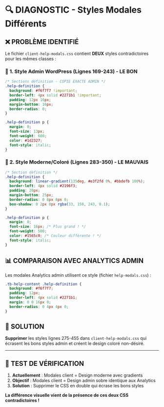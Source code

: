 # 🔍 DIAGNOSTIC - Styles Modales Différents

## ❌ **PROBLÈME IDENTIFIÉ**

Le fichier `client-help-modals.css` contient **DEUX** styles contradictoires pour les mêmes classes :

### 🎯 **1. Style Admin WordPress (Lignes 169-243) - LE BON**

```css
/* Sections définition - COPIE EXACTE ADMIN */
.help-definition {
  background: #f6f7f7 !important;
  border-left: 4px solid #2271b1 !important;
  padding: 12px 16px;
  margin-bottom: 16px;
  border-radius: 0;
}

.help-definition p {
  margin: 0;
  font-size: 13px;
  font-weight: 600;
  color: #1d2327;
  font-style: italic;
}
```

### 🚫 **2. Style Moderne/Coloré (Lignes 283-350) - LE MAUVAIS**

```css
/* Section définition */
.help-definition {
  background: linear-gradient(135deg, #e3f2fd 0%, #bbdefb 100%);
  border-left: 4px solid #2196f3;
  padding: 20px;
  margin-bottom: 25px;
  border-radius: 0 8px 8px 0;
  box-shadow: 0 2px 8px rgba(33, 150, 243, 0.1);
}

.help-definition p {
  margin: 0;
  font-size: 16px; /* Plus grand ! */
  font-weight: 500;
  color: #1565c0; /* Couleur différente ! */
  font-style: italic;
}
```

## 📊 **COMPARAISON AVEC ANALYTICS ADMIN**

Les modales Analytics admin utilisent ce style (fichier `help-modals.css`) :

```css
.tb-help-content .help-definition {
  background: #f6f7f7;
  padding: 12px;
  border-left: 4px solid #2271b1;
  margin: 0 0 16px 0;
  border-radius: 0 4px 4px 0;
}
```

## 🎯 **SOLUTION**

**Supprimer** les styles lignes 275-455 dans `client-help-modals.css` qui écrasent les bons styles admin et créent le design coloré non-désiré.

---

## 🧪 **TEST DE VÉRIFICATION**

1. **Actuellement** : Modales client = Design moderne avec gradients
2. **Objectif** : Modales client = Design admin sobre identique aux Analytics
3. **Solution** : Supprimer le CSS en double qui écrase les bons styles

**La différence visuelle vient de la présence de ces deux CSS contradictoires !**
